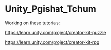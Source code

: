 # Unity_Pgishat_Tchum
Working on these tutorials:  

https://learn.unity.com/project/creator-kit-puzzle  

https://learn.unity.com/project/creator-kit-rpg
